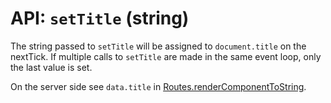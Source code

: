 API: `setTitle` (string)
==========================

The string passed to `setTitle` will be assigned to 
`document.title` on the nextTick. If multiple calls
to `setTitle` are made in the same event loop, only
the last value is set.

On the server side see `data.title` in 
[Routes.renderComponentToString](/docs/api/Router.md#renderroutestostringroutes-originalurl-options).